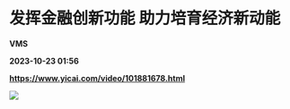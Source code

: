 # 发挥金融创新功能 助力培育经济新动能
**VMS**

**2023-10-23 01:56**

**https://www.yicai.com/video/101881678.html**

![](http://imgcdn.yicai.com/vms-new/2023/10/6a5d4666-ddc9-4c10-a16c-45e74e0e92d5_huPg.jpg)